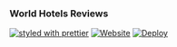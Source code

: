 ### World Hotels Reviews
[![styled with prettier](https://img.shields.io/badge/styled_with-prettier-ff69b4.svg)](https://github.com/prettier/prettier)
[![Website](https://img.shields.io/website-up-down-green-red/http/shields.io.svg?label=deployed&style=plastic)](https://worldhotels-revs.herokuapp.com/)
[![Deploy](https://www.herokucdn.com/deploy/button.png)](https://heroku.com/deploy)
